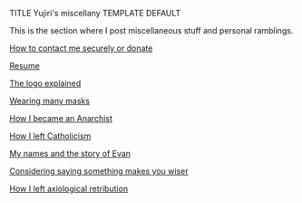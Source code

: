 TITLE Yujiri's miscellany
TEMPLATE DEFAULT

This is the section where I post miscellaneous stuff and personal ramblings.

[How to contact me securely or donate](contact)

[Resume](resume)

[The logo explained](logo)

[Wearing many masks](masks)

[How I became an Anarchist](anarchism_conversion)

[How I left Catholicism](apostasy)

[My names and the story of Evan](names)

[Considering saying something makes you wiser](public_wisdom)

[How I left axiological retribution](axiological_retribution)
